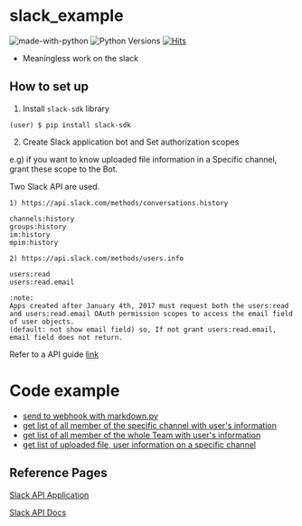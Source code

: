 # slack_example

![made-with-python][made-with-python]
![Python Versions][pyversion-button]
[![Hits](https://hits.seeyoufarm.com/api/count/incr/badge.svg?url=https%3A%2F%2Fgithub.com%2Fpassword123456%2Fpy_certificate_extractor&count_bg=%2379C83D&title_bg=%23555555&icon=&icon_color=%23E7E7E7&title=hits&edge_flat=false)](https://hits.seeyoufarm.com)

[pyversion-button]: https://img.shields.io/pypi/pyversions/Markdown.svg
[made-with-python]: https://img.shields.io/badge/Made%20with-Python-1f425f.svg

- Meaningless work on the slack


## How to set up
1. Install `slack-sdk` library
```
(user) $ pip install slack-sdk 
```

2. Create Slack application bot and Set authorization scopes

e.g) if you want to know uploaded file information in a Specific channel, grant these scope to the Bot.

Two Slack API are used.
```
1) https://api.slack.com/methods/conversations.history

channels:history
groups:history
im:history
mpim:history

2) https://api.slack.com/methods/users.info

users:read 
users:read.email

:note:
Apps created after January 4th, 2017 must request both the users:read and users:read.email OAuth permission scopes to access the email field of user objects.
(default: not show email field) so, If not grant users:read.email, email field does not return.
```

Refer to a API guide [link](https://api.slack.com/methods)


# Code example
- [send to webhook with markdown.py](https://github.com/password123456/slack_example/blob/main/send_to_slack_webhook_with_mrkdwn.py)
- [get list of all member of the specific channel with user's information]( https://github.com/password123456/slack_example/blob/main/retrieve_all_member_infomation_from_a_slack_channel.py)
- [get list of all member of the whole Team with user's information](https://github.com/password123456/slack_api_example/blob/main/retrieve_all_member_infomation_from_a_slack_team.py)
- [get list of uploaded file, user information on a specific channel](https://github.com/password123456/slack_api_example/blob/main/get_uploaded_file_info.py)



## Reference Pages
[Slack API Application](https://api.slack.com/apps)

[Slack API Docs](http://www.slack.dev/python-slack-sdk)




